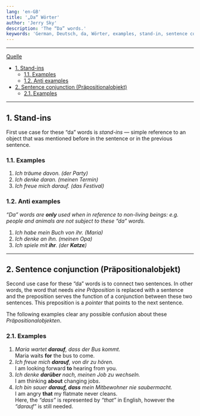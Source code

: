 ```yaml
---
lang: 'en-GB'
title: '„Da“ Wörter'
author: 'Jerry Sky'
description: 'The “Da” words.'
keywords: 'German, Deutsch, da, Wörter, examples, stand-in, sentence conjunction'
---
```


---

[Artikel]: https://yourdailygerman.com/da-words-meaning-german/

[Quelle][Artikel]

- [1. Stand-ins](#1-stand-ins)
    - [1.1. Examples](#11-examples)
    - [1.2. Anti examples](#12-anti-examples)
- [2. Sentence conjunction (Präpositionalobjekt)](#2-sentence-conjunction-präpositionalobjekt)
    - [2.1. Examples](#21-examples)

---

## 1. Stand-ins

First use case for these “da” words is *stand-ins* — simple reference to an object that was mentioned before in the sentence or in the previous sentence.

### 1.1. Examples

1. *Ich träume davon. (der Party)*
2. *Ich denke daran. (meinen Termin)*
3. *Ich freue mich darauf. (das Festival)*

### 1.2. Anti examples

*“Da” words are **only** used when in reference to non-living beings: e.g. people and animals are not subject to these “da” words.*

1. *Ich habe mein Buch von ihr. (Maria)*
2. *Ich denke an ihn. (meinen Opa)*
3. *Ich spiele mit **ihr**. (der **Katze**)*

---

## 2. Sentence conjunction (Präpositionalobjekt)

Second use case for these “da” words is to connect two sentences. In other words, the word that needs *eine Präposition* is replaced with a sentence and the preposition serves the function of a conjunction between these two sentences. This preposition is a *pointer* that points to the next sentence.

The following examples clear any possible confusion about these *Präpositionalobjekten*.

### 2.1. Examples

1. *Maria wartet **darauf**, dass der Bus kommt.*\
    Maria waits **for** the bus to come.
2. *Ich freue mich **darauf**, von dir zu hören.*\
    I am looking forward **to** hearing from you.
3. *Ich denke **darüber** nach, meinen Job zu wechseln.*\
    I am thinking **about** changing job*s*.
4. *Ich bin sauer **darauf, dass** mein Mitbewohner nie saubermacht.*\
    I am angry **that** my flatmate never cleans.\
    Here, the *“dass”* is represented by *“that”* in English, however the *“darauf”* is still needed.
